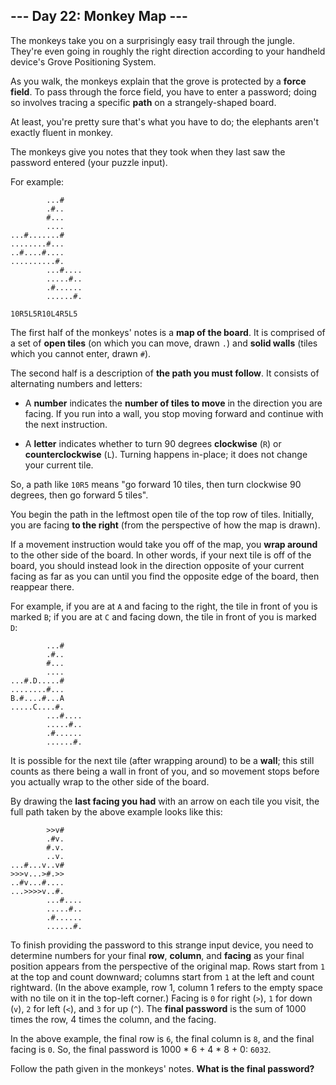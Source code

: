 ## --- Day 22: Monkey Map ---
The monkeys take you on a surprisingly easy trail through the jungle. They're even going in roughly the right direction according to your handheld device's Grove Positioning System.
 
As you walk, the monkeys explain that the grove is protected by a **force field**. To pass through the force field, you have to enter a password; doing so involves tracing a specific **path** on a strangely-shaped board.
 
At least, you're pretty sure that's what you have to do; the elephants aren't exactly fluent in monkey.
 
The monkeys give you notes that they took when they last saw the password entered (your puzzle input).
 
For example:
 

```
        ...#
        .#..
        #...
        ....
...#.......#
........#...
..#....#....
..........#.
        ...#....
        .....#..
        .#......
        ......#.

10R5L5R10L4R5L5
```

 
The first half of the monkeys' notes is a **map of the board**. It is comprised of a set of **open tiles** (on which you can move, drawn `.`) and **solid walls** (tiles which you cannot enter, drawn `#`).
 
The second half is a description of **the path you must follow**. It consists of alternating numbers and letters:
 
 
- A **number** indicates the **number of tiles to move** in the direction you are facing. If you run into a wall, you stop moving forward and continue with the next instruction.
 
- A **letter** indicates whether to turn 90 degrees **clockwise** (`R`) or **counterclockwise** (`L`). Turning happens in-place; it does not change your current tile.
 
 
So, a path like `10R5` means "go forward 10 tiles, then turn clockwise 90 degrees, then go forward 5 tiles".
 
You begin the path in the leftmost open tile of the top row of tiles. Initially, you are facing **to the right** (from the perspective of how the map is drawn).
 
If a movement instruction would take you off of the map, you **wrap around** to the other side of the board. In other words, if your next tile is off of the board, you should instead look in the direction opposite of your current facing as far as you can until you find the opposite edge of the board, then reappear there.
 
For example, if you are at `A` and facing to the right, the tile in front of you is marked `B`; if you are at `C` and facing down, the tile in front of you is marked `D`:
 

```
        ...#
        .#..
        #...
        ....
...#.D.....#
........#...
B.#....#...A
.....C....#.
        ...#....
        .....#..
        .#......
        ......#.
```

 
It is possible for the next tile (after wrapping around) to be a **wall**; this still counts as there being a wall in front of you, and so movement stops before you actually wrap to the other side of the board.
 
By drawing the **last facing you had** with an arrow on each tile you visit, the full path taken by the above example looks like this:
 

```
        >>v#    
        .#v.    
        #.v.    
        ..v.    
...#...v..v#    
>>>v...>#.>>    
..#v...#....    
...>>>>v..#.    
        ...#....
        .....#..
        .#......
        ......#.
```

 
To finish providing the password to this strange input device, you need to determine numbers for your final **row**, **column**, and **facing** as your final position appears from the perspective of the original map. Rows start from `1` at the top and count downward; columns start from `1` at the left and count rightward. (In the above example, row 1, column 1 refers to the empty space with no tile on it in the top-left corner.) Facing is `0` for right (`>`), `1` for down (`v`), `2` for left (`<`), and `3` for up (`^`). The **final password** is the sum of 1000 times the row, 4 times the column, and the facing.
 
In the above example, the final row is `6`, the final column is `8`, and the final facing is `0`. So, the final password is 1000 * 6 + 4 * 8 + 0: `6032`.
 
Follow the path given in the monkeys' notes. **What is the final password?**
 